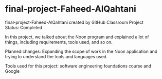 # final-project-Faheed-AlQahtani
final-project-Faheed-AlQahtani created by GitHub Classroom
Project Status: Completed

In this project, we talked about the Noon program and explained a lot of things, including requirements, tools used, and so on.

Planned changes: Expanding the scope of work in the Noon application and trying to understand the tools and languages ​​used.

Tools used for this project: software engineering foundations course and Google
